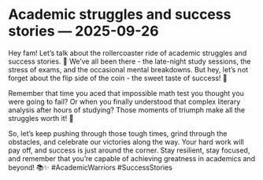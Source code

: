 # Academic struggles and success stories — 2025-09-26

Hey fam! Let’s talk about the rollercoaster ride of academic struggles and success stories. 🎢 We’ve all been there - the late-night study sessions, the stress of exams, and the occasional mental breakdowns. But hey, let’s not forget about the flip side of the coin - the sweet taste of success! 🌟

Remember that time you aced that impossible math test you thought you were going to fail? Or when you finally understood that complex literary analysis after hours of studying? Those moments of triumph make all the struggles worth it! 💪

So, let’s keep pushing through those tough times, grind through the obstacles, and celebrate our victories along the way. Your hard work will pay off, and success is just around the corner. Stay resilient, stay focused, and remember that you’re capable of achieving greatness in academics and beyond! 📚✨ #AcademicWarriors #SuccessStories